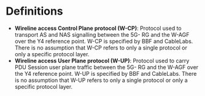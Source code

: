 # Definitions
- **Wireline access Control Plane protocol (W-CP)**: Protocol used to transport AS and NAS signalling between the 5G- RG and the W-AGF over the Y4 reference point. W-CP is specified by BBF and CableLabs. There is no assumption that W-CP refers to only a single protocol or only a specific protocol layer.
- **Wireline access User Plane protocol (W-UP)**: Protocol used to carry PDU Session user plane traffic between the 5G- RG and the W-AGF over the Y4 reference point. W-UP is specified by BBF and CableLabs. There is no assumption that W-UP refers to only a single protocol or only a specific protocol layer.

